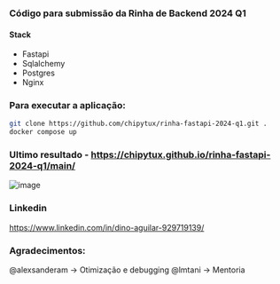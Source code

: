 ### Código para submissão da Rinha de Backend 2024 Q1

#### Stack
- Fastapi
- Sqlalchemy
- Postgres
- Nginx

### Para executar a aplicação:
```sh
git clone https://github.com/chipytux/rinha-fastapi-2024-q1.git .
docker compose up
```


### Ultimo resultado - https://chipytux.github.io/rinha-fastapi-2024-q1/main/
![image](https://github.com/chipytux/rinha-fastapi-2024-q1/assets/5840330/402f683d-03b9-414f-b4fa-516642a41f36)

### Linkedin
https://www.linkedin.com/in/dino-aguilar-929719139/



### Agradecimentos:
@alexsanderam -> Otimização e debugging
@lmtani -> Mentoria
